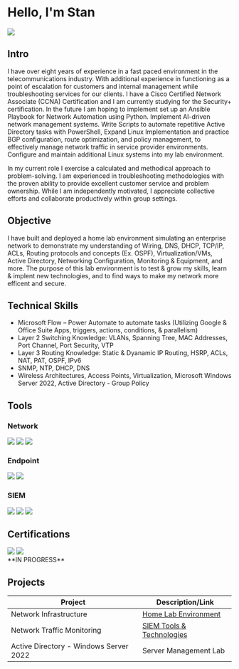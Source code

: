 # Hello, I'm Stan
<a href="https://www.linkedin.com/in/stanley-gelin-6abb50269/"><img src="https://img.shields.io/badge/-LinkedIn-0072b1?&style=for-the-badge&logo=linkedin&logoColor=white" /></a>

## Intro

I have over eight years of experience in a fast paced environment in the telecommunications industry. With additional experience in functioning as a point of escalation for customers and internal management while troubleshooting services for our clients. I have a Cisco Certified Network Associate (CCNA) Certification and I am currently studying for the Security+ certification. In the future I am hoping to implement set up an Ansible Playbook for Network Automation using Python. Implement AI-driven network management systems. Write Scripts to automate repetitive Active Directory tasks with PowerShell, Expand Linux Implementation and practice BGP configuration, route optimization, and policy management, to effectively manage network traffic in service provider environments. Configure and maintain additional Linux systems into my lab environment.

In my current role I exercise a calculated and methodical approach to problem-solving. I am experienced in troubleshooting methodologies with the proven ability to provide excellent customer service and problem ownership. While I am independently motivated, I appreciate collective efforts and collaborate productively within group settings.



## Objective

I have built and deployed a home lab environment simulating an enterprise network to demonstrate my understanding of Wiring, DNS, DHCP, TCP/IP, ACLs, Routing protocols and concepts (Ex. OSPF), Virtualization/VMs, Active Directory, Networking Configuration, Monitoring & Equipment, and more. The purpose of this lab environment is to test & grow my skills, learn & implent new technologies, and to find ways to make my network more efficent and secure.

## Technical Skills
- Microsoft Flow – Power Automate to automate tasks (Utilizing Google & Office Suite Apps, triggers, actions, conditions, & parallelism)
- Layer 2 Switching Knowledge: VLANs, Spanning Tree, MAC Addresses, Port Channel, Port Security, VTP
- Layer 3 Routing Knowledge: Static &  Dyanamic IP Routing, HSRP, ACLs, NAT, PAT, OSPF, IPv6
- SNMP, NTP, DHCP, DNS
- Wireless Architectures, Access Points, Virtualization, Microsoft Windows Server 2022, Active Directory - Group Policy

## Tools

### Network
<div>
    <img src="https://img.shields.io/badge/-Wireshark-1679A7?&style=for-the-badge&logo=Wireshark&logoColor=white" />
    <img src="https://img.shields.io/badge/-Suricata-EF3B2D?&style=for-the-badge&logo=Suricata&logoColor=white" />
    <img src="https://img.shields.io/badge/-Zeek-777BB4?&style=for-the-badge&logo=Zeek&logoColor=white" />
</div>

### Endpoint
<div>
    <img src="https://img.shields.io/badge/-Microsoft_Defender_for_Endpoint-00A4EF?&style=for-the-badge&logo=Microsoft&logoColor=white" />
    <img src="https://img.shields.io/badge/-Velociraptor-4B275F?&style=for-the-badge&logo=Velociraptor&logoColor=white" />
</div>

### SIEM
<div>
    <img src="https://img.shields.io/badge/-Zabbix-0078D4?&style=for-the-badge&logo=Microsoft&logoColor=white" />
    <img src="https://img.shields.io/badge/-Splunk-000000?&style=for-the-badge&logo=Splunk&logoColor=white" />
    <img src="https://img.shields.io/badge/-Elastic-005571?&style=for-the-badge&logo=Elastic&logoColor=white" />
</div>

## Certifications
<div>
<img src="https://img.shields.io/badge/-Security%2B-FF0000?&style=for-the-badge&logo=CompTIA&logoColor=white" /> 
<img src="https://img.shields.io/badge/-CCNA-000080?&style=for-the-badge&logoColor=white" />
</div>

<div class="text">
**IN PROGRESS**
</div>

## Projects
| Project                                         | Description/Link        |
|-----------------------------------------------|----------------------------|
| Network Infrastructure | <a href="https://google.com">Home Lab Environment</a>|
| Network Traffic Monitoring | <a href="https://google.com">SIEM Tools & Technologies</a> |
| Active Directory - Windows Server 2022         | Server Management Lab|

